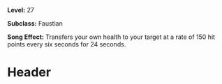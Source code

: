 <!-- TITLE: Spell: Pact Of Shadow -->
<!-- SUBTITLE:  -->

**Level:** 27

**Subclass:** Faustian

**Song Effect:** Transfers your own health to your target at a rate of 150 hit points every six seconds for 24 seconds.

# Header